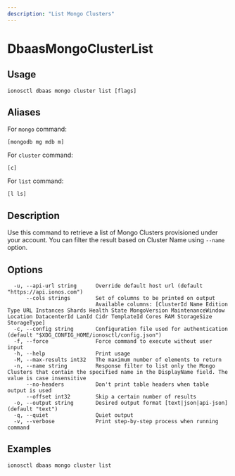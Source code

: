 ```yaml
---
description: "List Mongo Clusters"
---
```


# DbaasMongoClusterList

## Usage

```text
ionosctl dbaas mongo cluster list [flags]
```

## Aliases

For `mongo` command:

```text
[mongodb mg mdb m]
```

For `cluster` command:

```text
[c]
```

For `list` command:

```text
[l ls]
```

## Description

Use this command to retrieve a list of Mongo Clusters provisioned under your account. You can filter the result based on Cluster Name using `--name` option.

## Options

```text
  -u, --api-url string      Override default host url (default "https://api.ionos.com")
      --cols strings        Set of columns to be printed on output 
                            Available columns: [ClusterId Name Edition Type URL Instances Shards Health State MongoVersion MaintenanceWindow Location DatacenterId LanId Cidr TemplateId Cores RAM StorageSize StorageType]
  -c, --config string       Configuration file used for authentication (default "$XDG_CONFIG_HOME/ionosctl/config.json")
  -f, --force               Force command to execute without user input
  -h, --help                Print usage
  -M, --max-results int32   The maximum number of elements to return
  -n, --name string         Response filter to list only the Mongo Clusters that contain the specified name in the DisplayName field. The value is case insensitive
      --no-headers          Don't print table headers when table output is used
      --offset int32        Skip a certain number of results
  -o, --output string       Desired output format [text|json|api-json] (default "text")
  -q, --quiet               Quiet output
  -v, --verbose             Print step-by-step process when running command
```

## Examples

```text
ionosctl dbaas mongo cluster list
```

